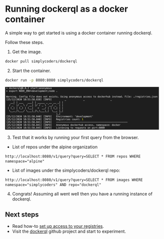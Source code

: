# Running dockerql as a docker container

A simple way to get started is using a docker container running dockerql. 

Follow these steps.

1. Get the image.

~~~bash
docker pull simplycoders/dockerql
~~~

2. Start the container.

~~~bash
docker run -p 8080:8080 simplycoders/dockerql
~~~

![terminal](./terminal.png)

3. Test that it works by running your first query from the browser.

* List of repos under the alpine organization 
~~~
http://localhost:8080/v1/query?query=SELECT * FROM repos WHERE namespace="alpine"
~~~

* List of images under the simplycoders/dockerql repo:
~~~
http://localhost:8080/v1/query?query=SELECT * FROM images WHERE namespace="simplycoders" AND repo="dockerql"
~~~

4. Congrats! Assuming all went well then you have a running instance of dockerql.

## Next steps

* Read how-to [set up access to your registries](./set-up-access-to-registries).
* Visit the [dockerql](https://github.com/simplyCoders/dockerql) github project and start to experiment.
